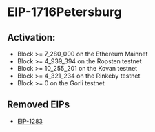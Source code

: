 # EIP-1716Petersburg

## Activation:
* Block >= 7_280_000 on the Ethereum Mainnet
* Block >= 4_939_394 on the Ropsten testnet
* Block >= 10_255_201 on the Kovan testnet
* Block >= 4_321_234 on the Rinkeby testnet
* Block >= 0 on the Gorli testnet

## Removed EIPs
* [EIP-1283](https://github.com/0xNazgul/EIP-Notes/blob/main/Core/EIP-1283-Net-gas-metering.md)
